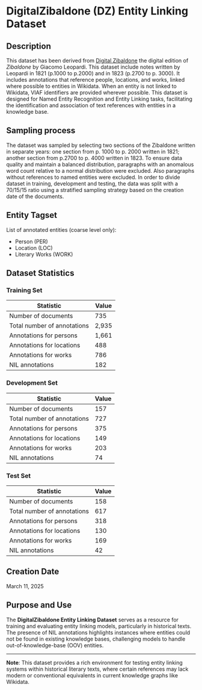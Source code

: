 # DigitalZibaldone (DZ) Entity Linking Dataset

## Description
This dataset has been derived from [Digital Zibaldone](https://digitalzibaldone.net/) the digital edition of 
*Zibaldone* by Giacomo Leopardi. This dataset include notes written by Leopardi in 1821 (p.1000 to p.2000) and in 1823 (p.2700 to p. 3000). It includes annotations that reference people, locations, and works, linked where possible to entities in Wikidata. When an entity is not linked to Wikidata, VIAF identifiers are provided wherever possible. This dataset is designed for Named Entity Recognition and Entity Linking 
tasks, facilitating the identification and association of text references with entities in a knowledge base.

## Sampling process

The dataset was sampled by selecting two sections of the Zibaldone written in separate years: one section from p. 1000 to p. 2000 written in 1821; another section from p.2700 to p. 4000 written in 1823.
To ensure data quality and maintain a balanced distribution, paragraphs with an anomalous word count relative to a 
normal distribution were excluded. Also paragraphs without references to named entities were excluded. In order to 
divide dataset in training, development and testing, the data was split with a 70/15/15 ratio using a stratified 
sampling strategy based on the creation date of the documents.

## Entity Tagset

List of annotated entities (coarse level only):

* Person (PER)
* Location (LOC)
* Literary Works (WORK)

## Dataset Statistics

### Training Set

| Statistic                   | Value |
|-----------------------------|-------|
| Number of documents         | 735   |
| Total number of annotations | 2,935 |
| Annotations for persons     | 1,661 |
| Annotations for locations   | 488   |
| Annotations for works       | 786   |
| NIL annotations             | 182   |

### Development Set

| Statistic                   | Value |
|-----------------------------|-------|
| Number of documents         | 157   |
| Total number of annotations | 727   |
| Annotations for persons     | 375   |
| Annotations for locations   | 149   |
| Annotations for works       | 203   |
| NIL annotations             | 74    |

### Test Set

| Statistic                   | Value |
|-----------------------------|-------|
| Number of documents         | 158   |
| Total number of annotations | 617   |
| Annotations for persons     | 318   |
| Annotations for locations   | 130   |
| Annotations for works       | 169   |
| NIL annotations             | 42    |

## Creation Date
March 11, 2025

## Purpose and Use
The **DigitalZibaldone Entity Linking Dataset** serves as a resource for training and evaluating entity linking models, particularly in historical texts. The presence of NIL annotations highlights instances where entities could not be found in existing knowledge bases, challenging models to handle out-of-knowledge-base (OOV) entities.

---

**Note**: This dataset provides a rich environment for testing entity linking systems within historical literary texts, where certain references may lack modern or conventional equivalents in current knowledge graphs like Wikidata.
